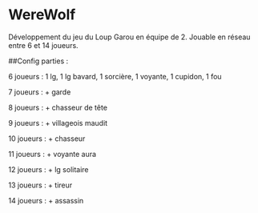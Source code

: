 # WereWolf

Développement du jeu du Loup Garou en équipe de 2. Jouable en réseau entre 6 et 14 joueurs.

##Config parties :

6 joueurs : 1 lg, 1 lg bavard, 1 sorcière, 1 voyante, 1 cupidon, 1 fou

7 joueurs : + garde

8 joueurs : + chasseur de tête

9 joueurs : + villageois maudit

10 joueurs : + chasseur

11 joueurs : + voyante aura

12 joueurs : + lg solitaire

13 joueurs : + tireur

14 joueurs : + assassin